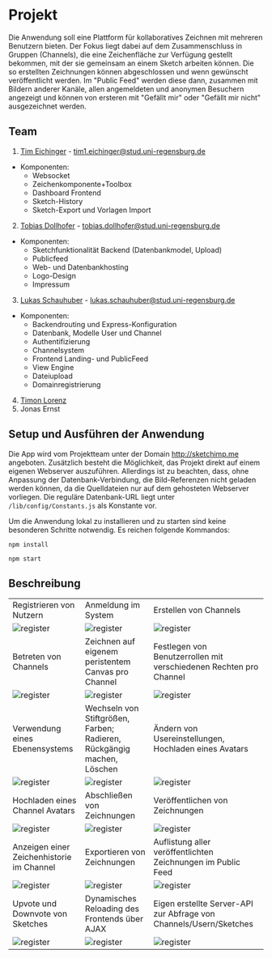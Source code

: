 # Projekt

Die Anwendung soll eine Plattform für kollaboratives Zeichnen mit mehreren Benutzern bieten. Der Fokus liegt dabei auf dem Zusammenschluss in Gruppen (Channels), die eine Zeichenfläche zur Verfügung gestellt bekommen, mit der sie gemeinsam an einem Sketch arbeiten können. Die so erstellten Zeichnungen können abgeschlossen und wenn gewünscht veröffentlicht werden. Im "Public Feed" werden diese dann, zusammen mit Bildern anderer Kanäle, allen angemeldeten und anonymen Besuchern angezeigt und können von ersteren mit "Gefällt mir" oder "Gefällt mir nicht" ausgezeichnet werden.

## Team

1. [Tim Eichinger](https://github.com/eichingertim) - tim1.eichinger@stud.uni-regensburg.de
  * Komponenten: 
    * Websocket 
    * Zeichenkomponente+Toolbox
    * Dashboard Frontend
    * Sketch-History
    * Sketch-Export und Vorlagen Import
2. [Tobias Dollhofer](https://github.com/tobiasdollhofer) - tobias.dollhofer@stud.uni-regensburg.de
  * Komponenten: 
    * Sketchfunktionalität Backend (Datenbankmodel, Upload) 
    * Publicfeed
    * Web- und Datenbankhosting
    * Logo-Design
    * Impressum
3. [Lukas Schauhuber](https://github.com/luggaesch) - lukas.schauhuber@stud.uni-regensburg.de
  * Komponenten: 
    * Backendrouting und Express-Konfiguration
    * Datenbank, Modelle User und Channel
    * Authentifizierung
    * Channelsystem
    * Frontend Landing- und PublicFeed
    * View Engine
    * Dateiupload
    * Domainregistrierung
4. [Timon Lorenz](https://github.com/TimmensOne)
5. Jonas Ernst

## Setup und Ausführen der Anwendung

Die App wird vom Projektteam unter der Domain http://sketchimp.me angeboten.
Zusätzlich besteht die Möglichkeit, das Projekt direkt auf einem eigenen Webserver auszuführen.
Allerdings ist zu beachten, dass, ohne Anpassung der Datenbank-Verbindung, die Bild-Referenzen nicht geladen werden können, da die Quelldateien nur auf dem gehosteten Webserver vorliegen. Die reguläre Datenbank-URL liegt unter `/lib/config/Constants.js` als Konstante vor.

Um die Anwendung lokal zu installieren und zu starten sind keine besonderen Schritte notwendig. 
Es reichen folgende Kommandos:

```npm install```

```npm start```

## Beschreibung

|   |   |   |
|---|---|---|
| Registrieren von Nutzern  | Anmeldung im System  | Erstellen von Channels  |
| ![register](docs/screenshots/signin.png)  | ![register](docs/screenshots/login.png)  | ![register](docs/screenshots/createchannel.png)  |
| Betreten von Channels  | Zeichnen auf eigenem peristentem Canvas pro Channel  | Festlegen von Benutzerrollen mit verschiedenen Rechten pro Channel  |
| ![register](docs/screenshots/joinchannel.png)  | ![register](docs/screenshots/draw.png)  | ![register](docs/screenshots/adminsettings.png)  |
| Verwendung eines Ebenensystems  | Wechseln von Stiftgrößen, Farben; Radieren, Rückgängig machen, Löschen  | Ändern von Usereinstellungen, Hochladen eines Avatars  |
| ![register](docs/screenshots/layersystem.png)  | ![register](docs/screenshots/toolbox.png)  | ![register](docs/screenshots/profile.png)  |
| Hochladen eines Channel Avatars  | Abschließen von Zeichnungen  | Veröffentlichen von Zeichnungen  |
| ![register](docs/screenshots/channelinfo.png)  | ![register](docs/screenshots/finalize.png)  | ![register](docs/screenshots/publish.png)  |
| Anzeigen einer Zeichenhistorie im Channel  | Exportieren von Zeichnungen  | Auflistung aller veröffentlichten Zeichnungen im Public Feed  |
| ![register](docs/screenshots/sketchhistorys.png)  | ![register](docs/screenshots/export.png)  | ![register](docs/screenshots/publicfeed.png)  |
| Upvote und Downvote von Sketches  | Dynamisches Reloading des Frontends über AJAX  | Eigen erstellte Server-API zur Abfrage von Channels/Usern/Sketches  |
| ![register](docs/screenshots/votes.png)  | ![register](docs/screenshots/ajax.gif)  | ![register](docs/screenshots/apiresult.png)  |

